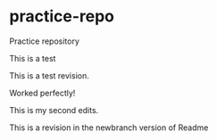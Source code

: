 # practice-repo
Practice repository

This is a test

This is a test revision.

Worked perfectly!

This is my second edits.

This is a revision in the newbranch version of Readme
